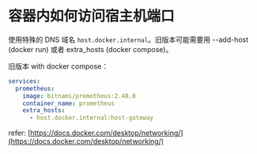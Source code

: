 # 容器内如何访问宿主机端口

使用特殊的 DNS 域名 `host.docker.internal`。旧版本可能需要用 --add-host (docker run) 或者 extra_hosts (docker compose)。

旧版本 with docker compose：

```yaml
services:
  prometheus:
    image: bitnami/prometheus:2.48.0
    container_name: prometheus
    extra_hosts:
      - host.docker.internal:host-gateway
```

refer: [https://docs.docker.com/desktop/networking/](https://docs.docker.com/desktop/networking/)